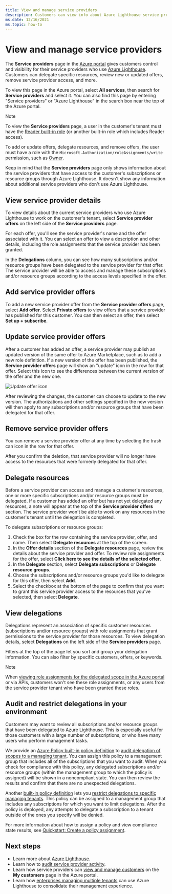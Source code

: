 ```yaml
---
title: View and manage service providers
description: Customers can view info about Azure Lighthouse service providers, service provider offers, and delegated resources in the Azure portal.
ms.date: 12/16/2021
ms.topic: how-to
---
```


# View and manage service providers

The **Service providers** page in the [Azure portal](https://portal.azure.com) gives customers control and visibility for their service providers who use [Azure Lighthouse](../overview.md). Customers can delegate specific resources, review new or updated offers, remove service provider access, and more.

To view this page in the Azure portal, select **All services**, then search for **Service providers** and select it. You can also find this page by entering "Service providers" or "Azure Lighthouse" in the search box near the top of the Azure portal.

> [!NOTE]
> To view the **Service providers** page, a user in the customer's tenant must have the [Reader built-in role](../../role-based-access-control/built-in-roles.md#reader) (or another built-in role which includes Reader access).
>
> To add or update offers, delegate resources, and remove offers, the user must have a role with the `Microsoft.Authorization/roleAssignments/write` permission, such as [Owner](../../role-based-access-control/built-in-roles.md#owner).

Keep in mind that the **Service providers** page only shows information about the service providers that have access to the customer's subscriptions or resource groups through Azure Lighthouse. It doesn't show any information about additional service providers who don't use Azure Lighthouse.

## View service provider details

To view details about the current service providers who use Azure Lighthouse to work on the customer's tenant, select **Service provider offers** on the left side of the **Service providers** page.

For each offer, you'll see the service provider's name and the offer associated with it. You can select an offer to view a description and other details, including the role assignments that the service provider has been granted.

In the **Delegations** column, you can see how many subscriptions and/or resource groups have been delegated to the service provider for that offer. The service provider will be able to access and manage these subscriptions and/or resource groups according to the access levels specified in the offer.

## Add service provider offers

To add a new service provider offer from the **Service provider offers** page, select **Add offer**. Select **Private offers** to view offers that a service provider has published for this customer. You can then select an offer, then select **Set up + subscribe**.

## Update service provider offers

After a customer has added an offer, a service provider may publish an updated version of the same offer to Azure Marketplace, such as to add a new role definition. If a new version of the offer has been published, the **Service provider offers** page will show an "update" icon in the row for that offer. Select this icon to see the differences between the current version of the offer and the new one.

 ![Update offer icon](../media/update-offer.jpg)

After reviewing the changes, the customer can choose to update to the new version. The authorizations and other settings specified in the new version will then apply to any subscriptions and/or resource groups that have been delegated for that offer.

## Remove service provider offers

You can remove a service provider offer at any time by selecting the trash can icon in the row for that offer.

After you confirm the deletion, that service provider will no longer have access to the resources that were formerly delegated for that offer.

## Delegate resources

Before a service provider can access and manage a customer's resources, one or more specific subscriptions and/or resource groups must be delegated. If a customer has added an offer but has not yet delegated any resources, a note will appear at the top of the **Service provider offers** section. The service provider won't be able to work on any resources in the customer's tenant until the delegation is completed.

To delegate subscriptions or resource groups:

1. Check the box for the row containing the service provider, offer, and name. Then select **Delegate resources** at the top of the screen.
1. In the **Offer details** section of the **Delegate resources** page, review the details about the service provider and offer. To review role assignments for the offer, select **Click here to see the details of the selected offer**.
1. In the **Delegate** section, select **Delegate subscriptions** or **Delegate resource groups**.
1. Choose the subscriptions and/or resource groups you'd like to delegate for this offer, then select **Add**.
1. Select the checkbox at the bottom of the page to confirm that you want to grant this service provider access to the resources that you've selected, then select **Delegate**.

## View delegations

Delegations represent an association of specific customer resources (subscriptions and/or resource groups) with role assignments that grant permissions to the service provider for those resources. To view delegation details, select **Delegations** on the left side of the **Service providers** page.

Filters at the top of the page let you sort and group your delegation information. You can also filter by specific customers, offers, or keywords.

> [!NOTE]
> When [viewing role assignments for the delegated scope in the Azure portal](../../role-based-access-control/role-assignments-list-portal.md#list-role-assignments-at-a-scope) or via APIs, customers won't see these role assignments, or any users from the service provider tenant who have been granted these roles.

## Audit and restrict delegations in your environment

Customers may want to review all subscriptions and/or resource groups that have been delegated to Azure Lighthouse. This is especially useful for those customers with a large number of subscriptions, or who have many users who perform management tasks.

We provide an [Azure Policy built-in policy definition](../../governance/policy/samples/built-in-policies.md#lighthouse) to [audit delegation of scopes to a managing tenant](https://github.com/Azure/azure-policy/blob/master/built-in-policies/policyDefinitions/Lighthouse/Lighthouse_Delegations_Audit.json). You can assign this policy to a management group that includes all of the subscriptions that you want to audit. When you check for compliance with this policy, any delegated subscriptions and/or resource groups (within the management group to which the policy is assigned) will be shown in a noncompliant state. You can then review the results and confirm that there are no unexpected delegations.

Another [built-in policy definition](../../governance/policy/samples/built-in-policies.md#lighthouse) lets you [restrict delegations to specific managing tenants](https://github.com/Azure/azure-policy/blob/master/built-in-policies/policyDefinitions/Lighthouse/AllowCertainManagingTenantIds_Deny.json). This policy can be assigned to a management group that includes any subscriptions for which you want to limit delegations. After the policy is deployed, any attempts to delegate a subscription to a tenant outside of the ones you specify will be denied.

For more information about how to assign a policy and view compliance state results, see [Quickstart: Create a policy assignment](../../governance/policy/assign-policy-portal.md).

## Next steps

- Learn more about [Azure Lighthouse](../overview.md).
- Learn how to [audit service provider activity](view-service-provider-activity.md).
- Learn how service providers can [view and manage customers](view-manage-customers.md) on the **My customers** page in the Azure portal.
- Learn how [enterprises managing multiple tenants](../concepts/enterprise.md) can use Azure Lighthouse to consolidate their management experience.
